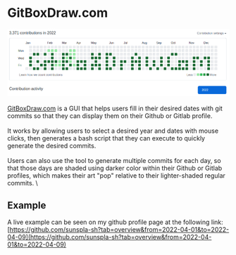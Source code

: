 # GitBoxDraw.com
![GitBoxDraw.com](./git-box-draw.png)
\
\
[GitBoxDraw.com](https://gitboxdraw.com) is a GUI that helps users fill in their desired dates with git commits so that they can display them on their Github or Gitlab profile.
\
\
It works by allowing users to select a desired year and dates with mouse clicks, then
generates a bash script that they can execute to quickly generate the desired commits.
\
\
Users can also use the tool to generate multiple commits for each day, so that those days are shaded using darker color within their Github or Gitlab profiles, which makes their art "pop" relative to their lighter-shaded regular commits.
\
## Example
A live example can be seen on my github profile page at the following link: [https://github.com/sunspla-sh?tab=overview&from=2022-04-01&to=2022-04-09](https://github.com/sunspla-sh?tab=overview&from=2022-04-01&to=2022-04-09)